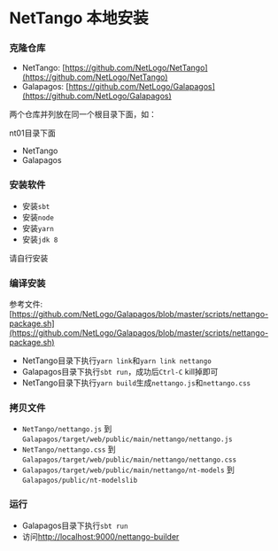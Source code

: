 # NetTango 本地安装


### 克隆仓库

* NetTango: [https://github.com/NetLogo/NetTango](https://github.com/NetLogo/NetTango)
* Galapagos: [https://github.com/NetLogo/Galapagos](https://github.com/NetLogo/Galapagos)

两个仓库并列放在同一个根目录下面，如：

nt01目录下面

* NetTango
* Galapagos

### 安装软件

* 安装`sbt`
* 安装`node`
* 安装`yarn`
* 安装`jdk 8`

请自行安装

### 编译安装

参考文件: [https://github.com/NetLogo/Galapagos/blob/master/scripts/nettango-package.sh](https://github.com/NetLogo/Galapagos/blob/master/scripts/nettango-package.sh)

* NetTango目录下执行`yarn link`和`yarn link nettango`
* Galapagos目录下执行`sbt run`，成功后`Ctrl-C` kill掉即可
* NetTango目录下执行`yarn build`生成`nettango.js`和`nettango.css`


### 拷贝文件

* `NetTango/nettango.js` 到 `Galapagos/target/web/public/main/nettango/nettango.js`
* `NetTango/nettango.css` 到 `Galapagos/target/web/public/main/nettango/nettango.css`
* `Galapagos/target/web/public/main/nettango/nt-models` 到 `Galapagos/public/nt-modelslib`


### 运行

* Galapagos目录下执行`sbt run`
* 访问[http://localhost:9000/nettango-builder](http://localhost:9000/nettango-builder)

